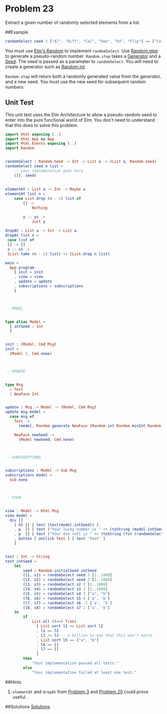 # Problem 23

Extract a given number of randomly selected elements from a list.

##Example
```elm
randomSelect seed 3 ["Al", "Biff", "Cal", "Dee", "Ed", "Flip"] == ["Cal", "Dee", "Al"]
```
You must use [Elm's Random](http://package.elm-lang.org/packages/elm-lang/core/4.0.5/Random) to implement ```randomSelect```. Use [Random.step](http://package.elm-lang.org/packages/elm-lang/core/4.0.5/Random#step) to generate a pseudo-random number. ```Random.step``` takes a [Generator](http://package.elm-lang.org/packages/elm-lang/core/4.0.5/Random#Generator) and a [Seed](http://package.elm-lang.org/packages/elm-lang/core/4.0.5/Random#Seed). The seed is passed as a parameter to ```randomSelect```. You will need to create a generator such as [Random.int](http://package.elm-lang.org/packages/elm-lang/core/4.0.5/Random#int). 

```Random.step``` will return both a randomly generated value from the generator, and a new seed. You must use the new seed for subsequent random numbers. 

## Unit Test
This unit test uses the Elm Architecture to allow a pseudo-random seed to enter into the pure functional world of Elm. You don't need to understand that this does to solve this problem. 

```elm
import Html exposing (..)
import Html.App as App
import Html.Events exposing (..)
import Random


randomSelect : Random.Seed -> Int -> List a -> (List a, Random.Seed)
randomSelect seed n list =
    -- your implemenation goes here
    ([], seed)
        
        
elementAt : List a -> Int -> Maybe a
elementAt list n =
    case List.drop (n - 1) list of
        [] ->
            Nothing

        y :: ys ->
            Just y
            
dropAt : List a -> Int -> List a
dropAt list n =
 case list of
 [] -> []
 x :: xs ->
 (List.take (n - 1) list) ++ (List.drop n list)

main =
  App.program
    { init = init
    , view = view
    , update = update
    , subscriptions = subscriptions
    }



-- MODEL


type alias Model =
  { intSeed : Int
  }


init : (Model, Cmd Msg)
init =
  (Model 1, Cmd.none)



-- UPDATE


type Msg
  = Test
  | NewFace Int


update : Msg -> Model -> (Model, Cmd Msg)
update msg model =
  case msg of
    Test ->
      (model, Random.generate NewFace (Random.int Random.minInt Random.maxInt))

    NewFace newSeed ->
      (Model newSeed, Cmd.none)



-- SUBSCRIPTIONS


subscriptions : Model -> Sub Msg
subscriptions model =
  Sub.none



-- VIEW


view : Model -> Html Msg
view model =
  div []
    [ h2 [] [ text (test(model.intSeed)) ]
    , p  [] [ text ("Your lucky number is " ++ (toString (model.intSeed))) ]
    , p  [] [ text ("Your die roll is " ++ (toString (fst (randomSelect (Random.initialSeed model.intSeed) 1 [1..6])))) ]
    , button [ onClick Test ] [ text "Test" ]
    ]


test : Int -> String
test intSeed =
    let
        seed = Random.initialSeed intSeed
        (l1, s1) = randomSelect seed 3 [1..1000]
        (l2, s2) = randomSelect seed 3 [1..1000]
        (l3, s3) = randomSelect s2 3 [1..1000]
        (l4, s4) = randomSelect s3 3 [1..1000]
        (l5, s5) = randomSelect s4 3 ["a", "b"]
        (l6, s6) = randomSelect s5 0 ['a', 'b']
        (l7, s7) = randomSelect s6 -1 ['a', 'b']
        (l8, s8) = randomSelect s7 1 ['a', 'b']
    in
        if 
            List.all ((==) True) 
              [ List.sort l1 == List.sort l2
              , l1 == l2
              , l2 /= l3 -- a billion to one that this won't match
              , List.sort l5 == ["a", "b"]
              , l6 == []
              , l7 == []
              ]
        then
            "Your implementation passed all tests."
        else
            "Your implementation failed at least one test."

```

##Hints
1. ```elementAt``` and ```dropAt``` from [Problem 3](p03.md) and [Problem 20](p20.md) could prove useful. 


##Solutions 
[Solutions](../s/s23.md)